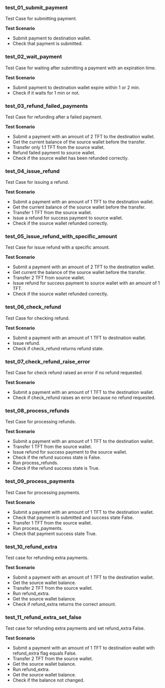 ### test_01_submit_payment

Test Case for submitting payment.

**Test Scenario**
- Submit payment to destination wallet.
- Check that payment is submitted.

### test_02_wait_payment

Test Case for waiting after submitting a payment with an expiration time.

**Test Scenario**
- Submit payment to destination wallet expire within 1 or 2 min.
- Check if it waits for 1 min or not.

### test_03_refund_failed_payments

Test Case for refunding after a failed payment.

**Test Scenario**
- Submit a payment with an amount of 2 TFT to the destination wallet.
- Get the current balance of the source wallet before the transfer.
- Transfer only 1.1 TFT from the source wallet.
- Refund failed payment to source wallet.
- Check if the source wallet has been refunded correctly.

### test_04_issue_refund

Test Case for issuing a refund.

**Test Scenario**
- Submit a payment with an amount of 1 TFT to the destination wallet.
- Get the current balance of the source wallet before the transfer.
- Transfer 1 TFT from the source wallet.
- Issue a refund for success payment to source wallet.
- Check if the source wallet refunded correctly.

### test_05_issue_refund_with_specific_amount

Test Case for issue refund with a specific amount.

**Test Scenario**
- Submit a payment with an amount of 2 TFT to the destination wallet.
- Get current the balance of the source wallet before the transfer.
- Transfer 2 TFT from source wallet.
- Issue refund for success payment to source wallet with an amount of 1 TFT.
- Check if the source wallet refunded correctly.

### test_06_check_refund

Test Case for checking refund.

**Test Scenario**
- Submit a payment with an amount of 1 TFT to destination wallet.
- Issue refund.
- Check if check_refund returns refund state.

### test_07_check_refund_raise_error

Test Case for check refund raised an error if no refund requested.

**Test Scenario**
- Submit a payment with an amount of 1 TFT to the destination wallet.
- Check if check_refund raises an error because no refund requested.

### test_08_process_refunds

Test Case for processing refunds.

**Test Scenario**
- Submit a payment with an amount of 1 TFT to the destination wallet.
- Transfer 1 TFT from the source wallet.
- Issue refund for success payment to the source wallet.
- Check if the refund success state is False.
- Run process_refunds.
- Check if the refund success state is True.

### test_09_process_payments

Test Case for processing payments.

**Test Scenario**
- Submit a payment with an amount of 1 TFT to the destination wallet.
- Check that payment is submitted and success state False.
- Transfer 1 TFT from the source wallet.
- Run process_payments.
- Check that payment success state True.

### test_10_refund_extra

Test case for refunding extra payments.

**Test Scenario**
- Submit a payment with an amount of 1 TFT to the destination wallet.
- Get the source wallet balance.
- Transfer 2 TFT from the source wallet.
- Run refund_extra.
- Get the source wallet balance.
- Check if refund_extra returns the correct amount.

### test_11_refund_extra_set_false

Test case for refunding extra payments and set refund_extra False.

**Test Scenario**
- Submit a payment with an amount of 1 TFT to destination wallet with refund_extra flag equals False.
- Transfer 2 TFT from the source wallet.
- Get the source wallet balance.
- Run refund_extra.
- Get the source wallet balance.
- Check if the balance not changed.
